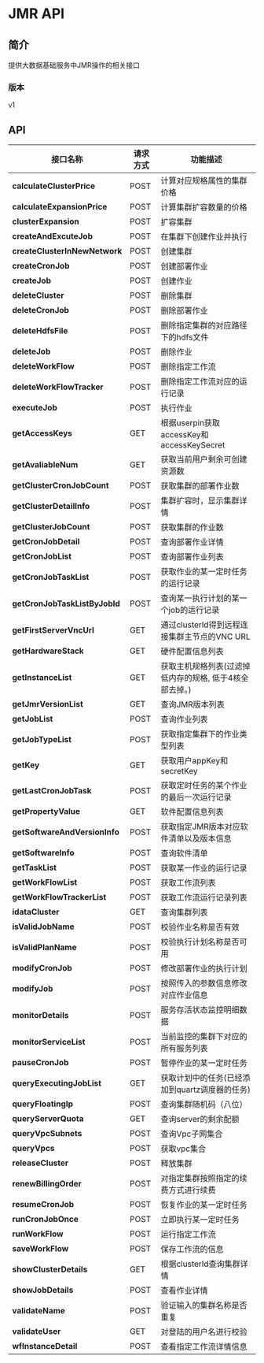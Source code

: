 # JMR API


## 简介
提供大数据基础服务中JMR操作的相关接口


### 版本
v1


## API
|接口名称|请求方式|功能描述|
|---|---|---|
|**calculateClusterPrice**|POST|计算对应规格属性的集群价格|
|**calculateExpansionPrice**|POST|计算集群扩容数量的价格|
|**clusterExpansion**|POST|扩容集群|
|**createAndExcuteJob**|POST|在集群下创建作业并执行|
|**createClusterInNewNetwork**|POST|创建集群|
|**createCronJob**|POST|创建部署作业|
|**createJob**|POST|创建作业|
|**deleteCluster**|POST|删除集群|
|**deleteCronJob**|POST|删除部署作业|
|**deleteHdfsFile**|POST|删除指定集群的对应路径下的hdfs文件|
|**deleteJob**|POST|删除作业|
|**deleteWorkFlow**|POST|删除指定工作流|
|**deleteWorkFlowTracker**|POST|删除指定工作流对应的运行记录|
|**executeJob**|POST|执行作业|
|**getAccessKeys**|GET|根据userpin获取accessKey和accessKeySecret|
|**getAvaliableNum**|GET|获取当前用户剩余可创建资源数|
|**getClusterCronJobCount**|POST|获取集群的部署作业数|
|**getClusterDetailInfo**|POST|集群扩容时，显示集群详情|
|**getClusterJobCount**|POST|获取集群的作业数|
|**getCronJobDetail**|POST|查询部署作业详情|
|**getCronJobList**|POST|查询部署作业列表|
|**getCronJobTaskList**|POST|获取作业的某一定时任务的运行记录|
|**getCronJobTaskListByJobId**|POST|查询某一执行计划的某一个job的运行记录|
|**getFirstServerVncUrl**|GET|通过clusterId得到远程连接集群主节点的VNC URL|
|**getHardwareStack**|GET|硬件配置信息列表|
|**getInstanceList**|GET|获取主机规格列表(过滤掉低内存的规格, 低于4核全部去掉。)|
|**getJmrVersionList**|GET|查询JMR版本列表|
|**getJobList**|POST|查询作业列表|
|**getJobTypeList**|POST|获取指定集群下的作业类型列表|
|**getKey**|GET|获取用户appKey和secretKey|
|**getLastCronJobTask**|POST|获取定时任务的某个作业的最后一次运行记录|
|**getPropertyValue**|GET|软件配置信息列表|
|**getSoftwareAndVersionInfo**|POST|获取指定JMR版本对应软件清单以及版本信息|
|**getSoftwareInfo**|POST|查询软件清单|
|**getTaskList**|POST|获取某一作业的运行记录|
|**getWorkFlowList**|POST|获取工作流列表|
|**getWorkFlowTrackerList**|POST|获取工作流运行记录列表|
|**idataCluster**|GET|查询集群列表|
|**isValidJobName**|POST|校验作业名称是否有效|
|**isValidPlanName**|POST|校验执行计划名称是否可用|
|**modifyCronJob**|POST|修改部署作业的执行计划|
|**modifyJob**|POST|按照传入的参数信息修改对应作业信息|
|**monitorDetails**|POST|服务存活状态监控明细数据|
|**monitorServiceList**|POST|当前监控的集群下对应的所有服务列表|
|**pauseCronJob**|POST|暂停作业的某一定时任务|
|**queryExecutingJobList**|GET|获取计划中的任务(已经添加到quartz调度器的任务)|
|**queryFloatingIp**|POST|查询集群随机码（八位）|
|**queryServerQuota**|GET|查询server的剩余配额|
|**queryVpcSubnets**|POST|查询Vpc子网集合|
|**queryVpcs**|POST|获取vpc集合|
|**releaseCluster**|POST|释放集群|
|**renewBillingOrder**|POST|对指定集群按照指定的续费方式进行续费|
|**resumeCronJob**|POST|恢复作业的某一定时任务|
|**runCronJobOnce**|POST|立即执行某一定时任务|
|**runWorkFlow**|POST|运行指定工作流|
|**saveWorkFlow**|POST|保存工作流的信息|
|**showClusterDetails**|GET|根据clusterId查询集群详情|
|**showJobDetails**|POST|查看作业详情|
|**validateName**|POST|验证输入的集群名称是否重复|
|**validateUser**|GET|对登陆的用户名进行校验|
|**wfInstanceDetail**|POST|查看指定工作流详情信息|
